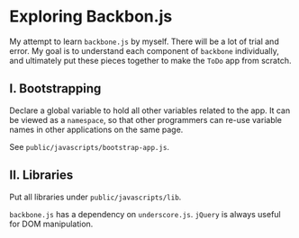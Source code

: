 # Exploring Backbon.js

My attempt to learn `backbone.js` by myself. There will be a lot of trial and
error. My goal is to understand each component of `backbone` individually, and
ultimately put these pieces together to make the `ToDo` app from scratch.

## I. Bootstrapping

Declare a global variable to hold all other variables related to the app. It
can be viewed as a `namespace`, so that other programmers can re-use variable
names in other applications on the same page.

See `public/javascripts/bootstrap-app.js`.

## II. Libraries

Put all libraries under `public/javascripts/lib`.

`backbone.js` has a dependency on `underscore.js`. `jQuery` is always useful
for DOM manipulation.